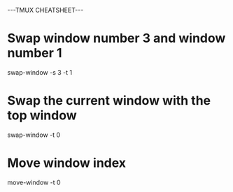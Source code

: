 ---TMUX CHEATSHEET---



# Swap window number 3 and window number 1
swap-window -s 3 -t 1

# Swap the current window with the top window
swap-window -t 0

# Move window index 
move-window -t 0


